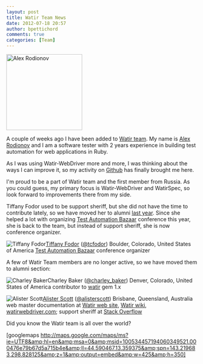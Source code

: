 ```yaml
---
layout: post
title: Watir Team News
date: 2012-07-18 20:57
author: bpettichord
comments: true
categories: [Team]
---
```

<a href="http://watir001.files.wordpress.com/2009/10/alex-rodionov.png"><img class="alignnone size-full wp-image-1288" title="Alex Rodionov" src="http://watir001.files.wordpress.com/2009/10/alex-rodionov.png" alt="Alex Rodionov" width="200" height="200" /></a>

A couple of weeks ago I have been added to <a href="http://watir.com/team/">Watir team</a>. My name is <a title="Alex Rodionov" href="https://twitter.com/p0deje" target="_blank">Alex Rodionov</a> and I am a software tester with 2 years experience in building test automation for web applications in Ruby.

As I was using Watir-WebDriver more and more, I was thinking about the ways I can improve it, so my activity on <a title="Github" href="https://github.com/p0deje" target="_blank">Github</a> has finally brought me here.

I'm proud to be a part of Watir team and the first member from Russia. As you could guess, my primary focus is Watir-WebDriver and WatirSpec, so look forward to improvements there from my side.

Tiffany Fodor used to be support sheriff, but she did not have the time to contribute lately, so we have moved her to alumni <a href="http://watir.com/2011/10/25/watir-team-news/">last year</a>. Since she helped a lot with organizing <a href="http://watir.com/test-automation-bazaar/">Test Automation Bazaar</a> conference this year, she is back to the team, but instead of support sheriff, she is now conference organizer.

<img class="alignleft" title="Tiffany Fodor" src="https://watir001.files.wordpress.com/2009/10/tiffany.jpg" alt="Tiffany Fodor" /><a href="http://tcfodor.wordpress.com/">Tiffany Fodor</a> (<a href="http://twitter.com/tcfodor">@tcfodor</a>)
Boulder, Colorado, United States of America
<a href="http://watir.com/test-automation-bazaar/">Test Automation Bazaar</a> conference organizer
&nbsp;

A few of Watir Team members are no longer active, so we have moved them to alumni section:

<img class="alignleft" title="Charley Baker" src="https://watir001.files.wordpress.com/2009/10/charley1.jpg" alt="Charley Baker" />Charley Baker (<a href="http://twitter.com/charley_baker">@charley_baker</a>)
Denver, Colorado, United States of America
contributor to <a href="https://rubygems.org/gems/watir">watir</a> gem 1.x
&nbsp;

<img class="alignleft" title="Alister Scott" src="https://watir001.files.wordpress.com/2009/10/alister1.jpg" alt="Alister Scott" /><a href="http://watirmelon.com/">Alister Scott</a> (<a href="http://twitter.com/alisterscott">@alisterscott</a>)
Brisbane, Queensland, Australia
web master
documentation at <a href="http://watir.com/">Watir web site</a>, <a href="http://wiki.openqa.org/display/WTR/Project+Home">Watir wiki</a>, <a href="http://watirwebdriver.com/">watirwebdriver.com</a>; support sheriff at <a href="http://stackoverflow.com/tags/watir">Stack Overflow</a>

Did you know the Watir team is all over the world?

[googlemaps http://maps.google.com/maps/ms?ie=UTF8&amp;hl=en&amp;msa=0&amp;msid=100534457194060349521.000476e79b67d5a715b4e&amp;ll=44.590467,13.359375&amp;spn=143.219683,298.828125&amp;z=1&amp;output=embed&amp;w=425&amp;h=350]
